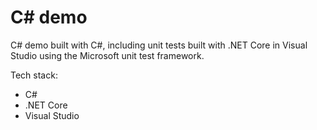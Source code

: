 # C# demo

C# demo built with C#, including unit tests built with .NET Core in Visual Studio using the Microsoft unit test framework.

Tech stack:

- C#
- .NET Core
- Visual Studio
